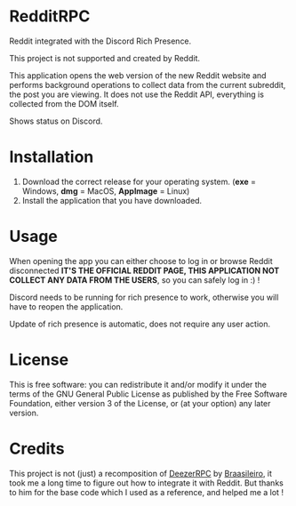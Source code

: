 # RedditRPC
Reddit integrated with the Discord Rich Presence.

This project is not supported and created by Reddit.

This application opens the web version of the new Reddit website and performs background operations to collect data from the current subreddit, the post you are viewing. It does not use the Reddit API, everything is collected from the DOM itself.

Shows status on Discord.

# Installation
1. Download the correct release for your operating system. (**exe** = Windows, **dmg** = MacOS, **AppImage** = Linux)
2. Install the application that you have downloaded.

# Usage
When opening the app you can either choose to log in or browse Reddit disconnected **IT'S THE OFFICIAL REDDIT PAGE, THIS APPLICATION NOT COLLECT ANY DATA FROM THE USERS**, so you can safely log in :) !

Discord needs to be running for rich presence to work, otherwise you will have to reopen the application.

Update of rich presence is automatic, does not require any user action.

# License
This is free software: you can redistribute it and/or modify it under the terms of the GNU General Public License as published by the Free Software Foundation, either version 3 of the License, or (at your option) any later version.

# Credits
This project is not (just) a recomposition of [DeezerRPC](https://github.com/Braasileiro/DeezerRPC) by [Braasileiro](https://github.com/Braasileiro), it took me a long time to figure out how to integrate it with Reddit. But thanks to him for the base code which I used as a reference, and helped me a lot !